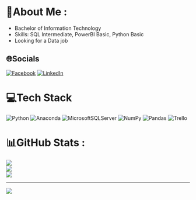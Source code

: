 # 💫About Me :
* Bachelor of Information Technology
* Skills: SQL Intermediate, PowerBI Basic, Python Basic
* Looking for a Data job

## 🌐Socials
[![Facebook](https://img.shields.io/badge/Facebook-%231877F2.svg?logo=Facebook&logoColor=white)](https://facebook.com/https://www.facebook.com/duyson.tran0401/) [![LinkedIn](https://img.shields.io/badge/LinkedIn-%230077B5.svg?logo=linkedin&logoColor=white)](https://linkedin.com/in/duysontran96/) 

# 💻Tech Stack
![Python](https://img.shields.io/badge/python-3670A0?style=for-the-badge&logo=python&logoColor=ffdd54) ![Anaconda](https://img.shields.io/badge/Anaconda-%2344A833.svg?style=for-the-badge&logo=anaconda&logoColor=white) ![MicrosoftSQLServer](https://img.shields.io/badge/Microsoft%20SQL%20Sever-CC2927?style=for-the-badge&logo=microsoft%20sql%20server&logoColor=white) ![NumPy](https://img.shields.io/badge/numpy-%23013243.svg?style=for-the-badge&logo=numpy&logoColor=white) ![Pandas](https://img.shields.io/badge/pandas-%23150458.svg?style=for-the-badge&logo=pandas&logoColor=white) ![Trello](https://img.shields.io/badge/Trello-%23026AA7.svg?style=for-the-badge&logo=Trello&logoColor=white)
# 📊GitHub Stats :
![](https://github-readme-stats.vercel.app/api?username=TranDuySon&theme=default&hide_border=false&include_all_commits=true&count_private=false)<br/>
![](https://github-readme-streak-stats.herokuapp.com/?user=TranDuySon&theme=default&hide_border=false)<br/>
![](https://github-readme-stats.vercel.app/api/top-langs/?username=TranDuySon&theme=default&hide_border=false&include_all_commits=true&count_private=false&layout=compact)

---
[![](https://visitcount.itsvg.in/api?id=TranDuySon&icon=0&color=0)](https://visitcount.itsvg.in)
